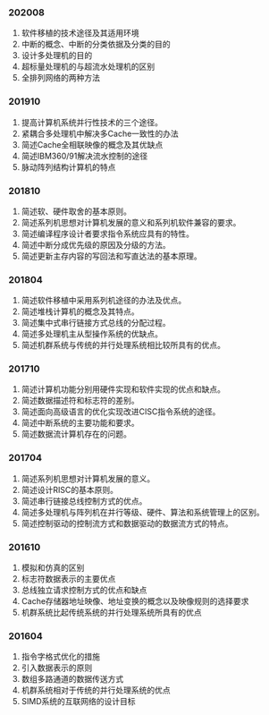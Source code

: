 ### 202008
1. 软件移植的技术途径及其适用环境
2. 中断的概念、中断的分类依据及分类的目的
3. 设计多处理机的目的
4. 超标量处理机的与超流水处理机的区别
5. 全排列网络的两种方法

### 201910
1. 提高计算机系统并行性技术的三个途径。
2. 紧耦合多处理机中解决多Cache一致性的办法
3. 简述Cache全相联映像的概念及其优缺点
4. 简述IBM360/91解决流水控制的途径
5. 脉动阵列结构计算机的特点

### 201810
1. 简述软、硬件取舍的基本原则。
2. 简述系列机思想对计算机发展的意义和系列机软件兼容的要求。
3. 简述编译程序设计者要求指令系统应具有的特性。
4. 简述中断分成优先级的原因及分级的方法。
5. 简述更新主存内容的写回法和写直达法的基本原理。

### 201804
1. 简述软件移植中采用系列机途径的办法及优点。
2. 简述堆栈计算机的概念及其特点。
3. 简述集中式串行链接方式总线的分配过程。
4. 简述多处理机主从型操作系统的优缺点。
5. 简述机群系统与传统的并行处理系统相比较所具有的优点。

### 201710
1. 简述计算机功能分别用硬件实现和软件实现的优点和缺点。
2. 简述数据描述符和标志符的差别。
3. 简述面向高级语言的优化实现改进CISC指令系统的途径。
4. 简述中断系统的主要功能和要求。
5. 简述数据流计算机存在的问题。

### 201704
1. 简述系列机思想对计算机发展的意义。
2. 简述设计RISC的基本原则。
3. 简述串行链接总线控制方式的优点。
4. 简述多处理机与阵列机在并行等级、硬件、算法和系统管理上的区别。
5. 简述控制驱动的控制流方式和数据驱动的数据流方式的特点。

### 201610
1. 模拟和仿真的区别
2. 标志符数据表示的主要优点
3. 总线独立请求控制方式的优点和缺点
4. Cache存储器地址映像、地址变换的概念以及映像规则的选择要求
5. 机群系统比起传统系统的并行处理系统所具有的优点


### 201604
1. 指令字格式优化的措施
2. 引入数据表示的原则
3. 数组多路通道的数据传送方式
4. 机群系统相对于传统的并行处理系统的优点
5. SIMD系统的互联网络的设计目标